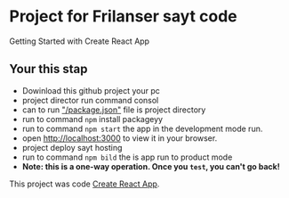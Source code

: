 # Project for Frilanser sayt code
Getting Started with Create React App

## Your this stap 
- Dowinload this github project your pc
- project director run command consol
- can to run ["/package.json"](/package.json) file is project directory
- run to command `npm` install  packageyy
- run to command `npm start` the app in the development mode run.
- open [http://localhost:3000](http://localhost:3000) to view it in your browser.
- project deploy sayt hosting
- run to command `npm bild` the is app run to product mode
- **Note: this is a one-way operation. Once you `test`, you can't go back!**


This project was code [Create React App](https://github.com/facebook/create-react-app).